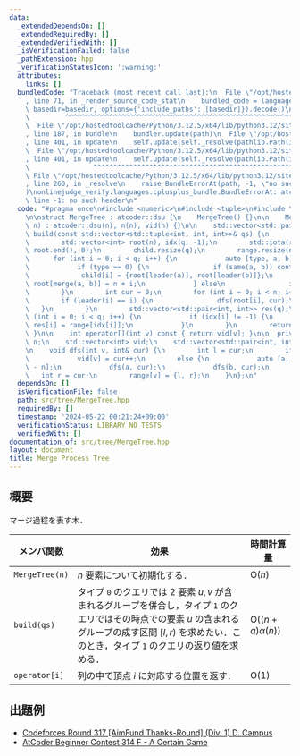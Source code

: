 ```yaml
---
data:
  _extendedDependsOn: []
  _extendedRequiredBy: []
  _extendedVerifiedWith: []
  _isVerificationFailed: false
  _pathExtension: hpp
  _verificationStatusIcon: ':warning:'
  attributes:
    links: []
  bundledCode: "Traceback (most recent call last):\n  File \"/opt/hostedtoolcache/Python/3.12.5/x64/lib/python3.12/site-packages/onlinejudge_verify/documentation/build.py\"\
    , line 71, in _render_source_code_stat\n    bundled_code = language.bundle(stat.path,\
    \ basedir=basedir, options={'include_paths': [basedir]}).decode()\n          \
    \         ^^^^^^^^^^^^^^^^^^^^^^^^^^^^^^^^^^^^^^^^^^^^^^^^^^^^^^^^^^^^^^^^^^^^^^^^^^^^^^^^^\n\
    \  File \"/opt/hostedtoolcache/Python/3.12.5/x64/lib/python3.12/site-packages/onlinejudge_verify/languages/cplusplus.py\"\
    , line 187, in bundle\n    bundler.update(path)\n  File \"/opt/hostedtoolcache/Python/3.12.5/x64/lib/python3.12/site-packages/onlinejudge_verify/languages/cplusplus_bundle.py\"\
    , line 401, in update\n    self.update(self._resolve(pathlib.Path(included), included_from=path))\n\
    \  File \"/opt/hostedtoolcache/Python/3.12.5/x64/lib/python3.12/site-packages/onlinejudge_verify/languages/cplusplus_bundle.py\"\
    , line 401, in update\n    self.update(self._resolve(pathlib.Path(included), included_from=path))\n\
    \                ^^^^^^^^^^^^^^^^^^^^^^^^^^^^^^^^^^^^^^^^^^^^^^^^^^^^^^^^^\n \
    \ File \"/opt/hostedtoolcache/Python/3.12.5/x64/lib/python3.12/site-packages/onlinejudge_verify/languages/cplusplus_bundle.py\"\
    , line 260, in _resolve\n    raise BundleErrorAt(path, -1, \"no such header\"\
    )\nonlinejudge_verify.languages.cplusplus_bundle.BundleErrorAt: atcoder/dsu.hpp:\
    \ line -1: no such header\n"
  code: "#pragma once\n#include <numeric>\n#include <tuple>\n#include \"../atcoder/dsu\"\
    \n\nstruct MergeTree : atcoder::dsu {\n    MergeTree() {}\n\n    MergeTree(int\
    \ n) : atcoder::dsu(n), n(n), vid(n) {}\n\n    std::vector<std::pair<int, int>>\
    \ build(const std::vector<std::tuple<int, int, int>>& qs) {\n        int q = qs.size();\n\
    \        std::vector<int> root(n), idx(q, -1);\n        std::iota(root.begin(),\
    \ root.end(), 0);\n        child.resize(q);\n        range.resize(n + q);\n  \
    \      for (int i = 0; i < q; i++) {\n            auto [type, a, b] = qs[i];\n\
    \            if (type == 0) {\n                if (same(a, b)) continue;\n   \
    \             child[i] = {root[leader(a)], root[leader(b)]};\n               \
    \ root[merge(a, b)] = n + i;\n            } else\n                idx[i] = root[leader(a)];\n\
    \        }\n        int cur = 0;\n        for (int i = 0; i < n; i++) {\n    \
    \        if (leader(i) == i) {\n                dfs(root[i], cur);\n         \
    \   }\n        }\n        std::vector<std::pair<int, int>> res(q);\n        for\
    \ (int i = 0; i < q; i++) {\n            if (idx[i] != -1) {\n               \
    \ res[i] = range[idx[i]];\n            }\n        }\n        return res;\n   \
    \ }\n\n    int operator[](int v) const { return vid[v]; }\n\n  private:\n    int\
    \ n;\n    std::vector<int> vid;\n    std::vector<std::pair<int, int>> child, range;\n\
    \n    void dfs(int v, int& cur) {\n        int l = cur;\n        if (v < n)\n\
    \            vid[v] = cur++;\n        else {\n            auto [a, b] = child[v\
    \ - n];\n            dfs(a, cur);\n            dfs(b, cur);\n        }\n     \
    \   int r = cur;\n        range[v] = {l, r};\n    }\n};\n"
  dependsOn: []
  isVerificationFile: false
  path: src/tree/MergeTree.hpp
  requiredBy: []
  timestamp: '2024-05-22 00:21:24+09:00'
  verificationStatus: LIBRARY_NO_TESTS
  verifiedWith: []
documentation_of: src/tree/MergeTree.hpp
layout: document
title: Merge Process Tree
---
```


## 概要

マージ過程を表す木．

| メンバ関数     | 効果                                                                                                                                                                                                                     | 時間計算量                      |
| -------------- | ------------------------------------------------------------------------------------------------------------------------------------------------------------------------------------------------------------------------ | ------------------------------- |
| `MergeTree(n)` | $n$ 要素について初期化する．                                                                                                                                                                                             | $\mathrm{O}(n)$                 |
| `build(qs)`    | タイプ `0` のクエリでは $2$ 要素 $u, v$ が含まれるグループを併合し，タイプ `1` のクエリではその時点での要素 $u$ の含まれるグループの成す区間 $\lbrack l, r)$ を求めたい．このとき，タイプ `1` のクエリの返り値を求める． | $\mathrm{O}((n + q) \alpha(n))$ |
| `operator[i]`  | 列の中で頂点 $i$ に対応する位置を返す．                                                                                                                                                                                  | $\mathrm{O}(1)$                 |



## 出題例
- [Codeforces Round 317 [AimFund Thanks-Round] (Div. 1) D. Campus](https://codeforces.com/contest/571/problem/D)
- [AtCoder Beginner Contest 314 F - A Certain Game](https://atcoder.jp/contests/abc314/tasks/abc314_f)